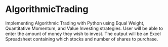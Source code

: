 # AlgorithmicTrading
Implementing Algorithmic Trading with Python using Equal Weight, Quantitative Momentum, and Value Investing strategies. User will be able to enter the amount of money they wish to invest. The output will be an Excel Spreadsheet containing which stocks and number of shares to purchase. 
